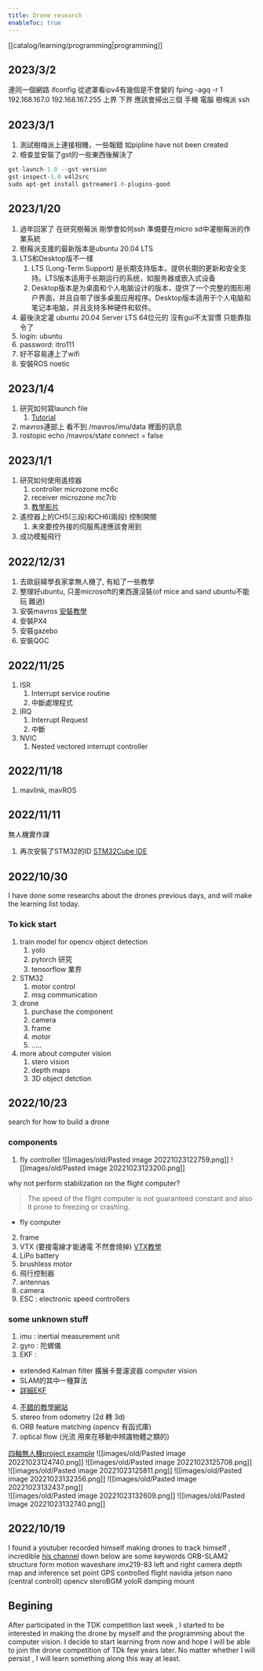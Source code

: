 ```yaml
---
title: Drone research
enableToc: true
---
```

[[catalog/learning/programming|programming]]

## 2023/3/2
連同一個網路
ifconfig 
從遮罩看ipv4有幾個是不會變的
fping -agq -r 1 192.168.167.0 192.168.167.255 上界 下界
應該會掃出三個 手機 電腦 樹梅派
ssh

## 2023/3/1
1. 測試樹梅派上連接相機，一些報錯 如pipline have not been created 
2. 檢查並安裝了gst的一些東西後解決了
```c
gst-launch-1.0 --gst-version
gst-inspect-1.0 v4l2src
sudo apt-get install gstreamer1.0-plugins-good
```

## 2023/1/20
1. 過年回家了 在研究樹莓派 剛學會如何ssh 準備要在micro sd中灌樹莓派的作業系統
2. 樹莓派支援的最新版本是ubuntu 20.04 LTS
3. LTS和Desktop版不一樣
	1. LTS (Long-Term Support) 是长期支持版本，提供长期的更新和安全支持。LTS版本适用于长期运行的系统，如服务器或嵌入式设备
	2. Desktop版本是为桌面和个人电脑设计的版本，提供了一个完整的图形用户界面，并且自带了很多桌面应用程序。Desktop版本适用于个人电脑和笔记本电脑，并且支持多种硬件和软件。
4. 最後決定灌 ubuntu 20.04 Server LTS 64位元的 沒有gui不太習慣 只能靠指令了
5. login: ubuntu
6. password: itro111
7. 好不容易連上了wifi
8. 安裝ROS noetic

## 2023/1/4
1. 研究如何寫launch file
	1. [Tutorial](http://www.clearpathrobotics.com/assets/guides/melodic/ros/Launch%20Files.html)
2. mavros連部上 看不到 /mavros/imu/data 裡面的訊息 
3. rostopic echo /mavros/state connect = false

## 2023/1/1
1. 研究如何使用遙控器
	1. controller microzone mc6c
	2. receiver microzone mc7rb
	3. [教學影片](https://www.youtube.com/watch?v=WK8xG6lX2u4)
2. 遙控器上的CH5(三段)和CH6(兩段) 控制開關
	1. 未來要控外接的伺服馬達應該會用到
3. 成功模擬飛行

## 2022/12/31
1. 去歐庭緯學長家拿無人機了, 有給了一些教學
2. 整理好ubuntu, 只差microsoft的東西還沒裝(of mice and sand ubuntu不能玩 難過)
3. 安裝mavros [安裝教學](https://docs.px4.io/main/en/ros/mavros_installation.html)
4. 安裝PX4
5. 安裝gazebo
6. 安裝QGC

## 2022/11/25
1. ISR 
	1. Interrupt service routine 
	2. 中斷處理程式
2. IRQ 
	1. Interrupt Request 
	2. 中斷
3. NVIC
	1. Nested vectored interrupt controller

## 2022/11/18
1. mavlink, mavROS

## 2022/11/11
無人機實作課
1. 再次安裝了STM32的ID [STM32Cube IDE](https://www.st.com/en/development-tools/stm32cubeide.html#st-get-software)

## 2022/10/30
I have done some researchs about the drones previous days, and will make the learning list today.

### To kick start
1. train model for opencv object detection 
	1. yolo 
	2. pytorch 研究
	3. tensorflow 業界
2. STM32
	1. motor control 
	2. msg communication
3. drone
	1. purchase the component 
	2. camera
	3. frame
	4. motor
	5. .....
4. more about computer vision
	1. stero vision
	2. depth maps
	3. 3D object detction

## 2022/10/23 
search for how to build a drone

### components
1. fly controller 
![[images/old/Pasted image 20221023122759.png]]
![[images/old/Pasted image 20221023123200.png]]

why not perform stabilization on the flight computer?
> The speed of the flight computer is not guaranteed constant and also it prone to freezing or crashing.
- fly computer

2. frame
3. VTX (要接電線才能通電 不然會燒掉)   [VTX教學](https://www.youtube.com/watch?v=uFbuDqg424c)
4. LiPo battery
5. brushless motor
6. 飛行控制器
7. antennas
8. camera
9. ESC : electronic speed controllers 

### some unknown stuff
1. imu : inertial measurement unit
2. gyro : 陀螺儀
3. EKF : 
- extended Kalman filter  擴展卡曼濾波器 computer vision
- SLAM的其中一種算法
- [詳細EKF](https://www.cnblogs.com/gaoxiang12/p/5560360.html)
4. [不錯的教學網站](https://prg.cs.umd.edu/enae788m)
5. stereo from odometry (2d 轉 3d)
6. ORB feature matching (opencv 有函式庫)
7. optical flow (光流 用來在移動中辨識物體之類的)
 
[四軸無人機project example](https://www.youtube.com/watch?v=2r0fX_8A8ms)
![[images/old/Pasted image 20221023124740.png]]
![[images/old/Pasted image 20221023125708.png]]
![[images/old/Pasted image 20221023125811.png]]
![[images/old/Pasted image 20221023132356.png]]
![[images/old/Pasted image 20221023132437.png]]  
![[images/old/Pasted image 20221023132609.png]]
![[images/old/Pasted image 20221023132740.png]]

## 2022/10/19 
I found a youtuber recorded himself making drones to track himself , incredible
[his channel](https://www.youtube.com/c/MattClarke)
down below are some keywords
ORB-SLAM2
structure form motion
waveshare imx219-83
left and right camera
depth map and inference
set point GPS
controlled flight
navidia jetson nano (central controll)
opencv
steroBGM
yoloR
damping mount

## Begining
After participated in the TDK competition last week , I started to be interested in making the drone by myself and the programming about the computer vision. I decide to start learning from now and hope  I will be able to join the drone competition of TDk few years later. No matter whether I will persist , I will learn something along this way  at least.